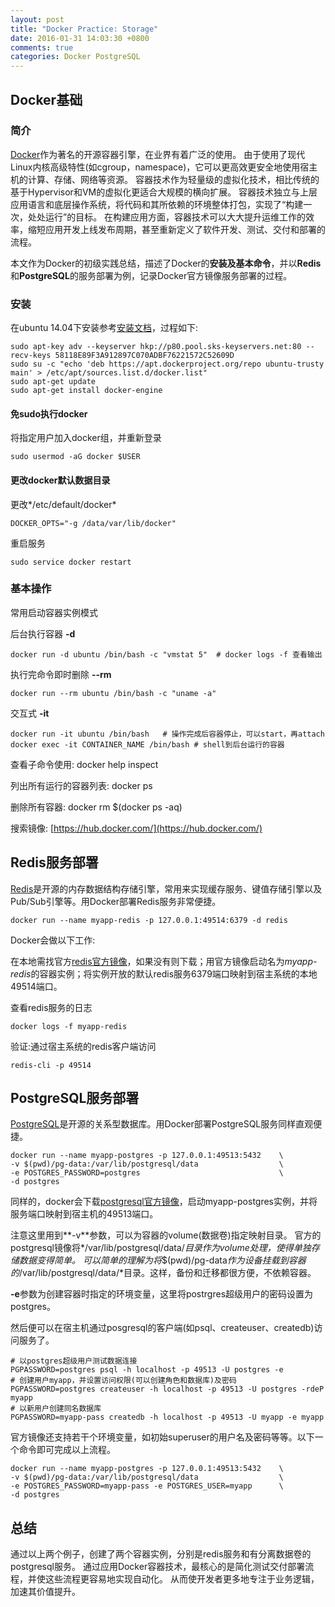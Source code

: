 ```yaml
---
layout: post
title: "Docker Practice: Storage"
date: 2016-01-31 14:03:30 +0800
comments: true
categories: Docker PostgreSQL
---
```


## Docker基础

### 简介
[Docker](https://www.docker.com/what-docker)作为著名的开源容器引擎，在业界有着广泛的使用。
由于使用了现代Linux内核高级特性(如cgroup，namespace)，它可以更高效更安全地使用宿主机的计算、存储、网络等资源。
容器技术作为轻量级的虚拟化技术，相比传统的基于Hypervisor和VM的虚拟化更适合大规模的横向扩展。
容器技术独立与上层应用语言和底层操作系统，将代码和其所依赖的环境整体打包，实现了“构建一次，处处运行”的目标。
在构建应用方面，容器技术可以大大提升运维工作的效率，缩短应用开发上线发布周期，甚至重新定义了软件开发、测试、交付和部署的流程。

本文作为Docker的初级实践总结，描述了Docker的**安装及基本命令**，并以**Redis**和**PostgreSQL**的服务部署为例，记录Docker官方镜像服务部署的过程。
### 安装
在ubuntu 14.04下安装参考[安装文档](https://docs.docker.com/engine/installation/ubuntulinux/)，过程如下:
```
sudo apt-key adv --keyserver hkp://p80.pool.sks-keyservers.net:80 --recv-keys 58118E89F3A912897C070ADBF76221572C52609D
sudo su -c "echo 'deb https://apt.dockerproject.org/repo ubuntu-trusty main' > /etc/apt/sources.list.d/docker.list"
sudo apt-get update
sudo apt-get install docker-engine
```


#### 免sudo执行docker
将指定用户加入docker组，并重新登录
```
sudo usermod -aG docker $USER
```

#### 更改docker默认数据目录
更改*/etc/default/docker*
```
DOCKER_OPTS="-g /data/var/lib/docker"
```
重启服务
```
sudo service docker restart
```

### 基本操作

常用启动容器实例模式

后台执行容器 **-d**
```
docker run -d ubuntu /bin/bash -c "vmstat 5"  # docker logs -f 查看输出
```
执行完命令即时删除 **--rm**
```
docker run --rm ubuntu /bin/bash -c "uname -a"
```
交互式 **-it**
```
docker run -it ubuntu /bin/bash   # 操作完成后容器停止，可以start，再attach
docker exec -it CONTAINER_NAME /bin/bash # shell到后台运行的容器
```

查看子命令使用: docker help inspect

列出所有运行的容器列表: docker ps

删除所有容器: docker rm $(docker ps -aq)

搜索镜像: [https://hub.docker.com/](https://hub.docker.com/)

## Redis服务部署

[Redis](http://redis.io/)是开源的内存数据结构存储引擎，常用来实现缓存服务、键值存储引擎以及Pub/Sub引擎等。用Docker部署Redis服务非常便捷。

```
docker run --name myapp-redis -p 127.0.0.1:49514:6379 -d redis
```

Docker会做以下工作:

在本地需找官方[redis官方镜像](https://hub.docker.com/_/redis/)，如果没有则下载；用官方镜像启动名为*myapp-redis*的容器实例；将实例开放的默认redis服务6379端口映射到宿主系统的本地49514端口。

查看redis服务的日志

```
docker logs -f myapp-redis
```

验证:通过宿主系统的redis客户端访问
```
redis-cli -p 49514
```

## PostgreSQL服务部署
[PostgreSQL](http://www.postgresql.org/)是开源的关系型数据库。用Docker部署PostgreSQL服务同样直观便捷。

```
docker run --name myapp-postgres -p 127.0.0.1:49513:5432    \
-v $(pwd)/pg-data:/var/lib/postgresql/data                  \
-e POSTGRES_PASSWORD=postgres                               \
-d postgres
```

同样的，docker会下载[postgresql官方镜像](https://hub.docker.com/_/postgres/)，启动myapp-postgres实例，并将服务端口映射到宿主机的49513端口。

注意这里用到**-v**参数，可以为容器的volume(数据卷)指定映射目录。
官方的postgresql镜像将*/var/lib/postgresql/data/*目录作为volume处理，使得单独存储数据变得简单。
可以简单的理解为将*$(pwd)/pg-data*作为设备挂载到容器的*/var/lib/postgresql/data/*目录。这样，备份和迁移都很方便，不依赖容器。


**-e**参数为创建容器时指定的环境变量，这里将postrgres超级用户的密码设置为postgres。

然后便可以在宿主机通过posgresql的客户端(如psql、createuser、createdb)访问服务了。

```
# 以postgres超级用户测试数据连接
PGPASSWORD=postgres psql -h localhost -p 49513 -U postgres -e
# 创建用户myapp，并设置访问权限(可以创建角色和数据库)及密码
PGPASSWORD=postgres createuser -h localhost -p 49513 -U postgres -rdeP myapp
# 以新用户创建同名数据库
PGPASSWORD=myapp-pass createdb -h localhost -p 49513 -U myapp -e myapp
```

官方镜像还支持若干个环境变量，如初始superuser的用户名及密码等等。以下一个命令即可完成以上流程。
```
docker run --name myapp-postgres -p 127.0.0.1:49513:5432    \
-v $(pwd)/pg-data:/var/lib/postgresql/data                  \
-e POSTGRES_PASSWORD=myapp-pass -e POSTGRES_USER=myapp      \
-d postgres
```

## 总结
通过以上两个例子，创建了两个容器实例，分别是redis服务和有分离数据卷的postgresql服务。
通过应用Docker容器技术，最核心的是简化测试交付部署流程，并使这些流程更容易地实现自动化。
从而使开发者更多地专注于业务逻辑，加速其价值提升。
